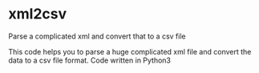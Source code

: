 # xml2csv
Parse a complicated xml and convert that to a csv file

This code helps you to parse a huge complicated xml file and convert the data to a csv file format.
Code written in Python3
